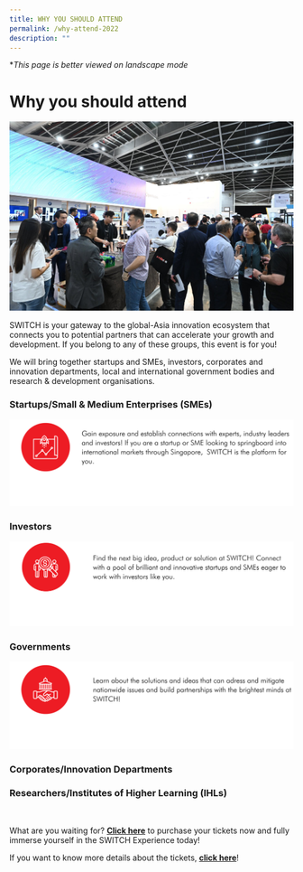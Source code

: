 ```yaml
---
title: WHY YOU SHOULD ATTEND
permalink: /why-attend-2022
description: ""
---
```

**This page is better viewed on landscape mode*
# **Why you should attend**
![Networking](/images/Networking.jpg)

SWITCH is your gateway to the global-Asia innovation ecosystem that connects you to potential partners that can accelerate your growth and development. If you belong to any of these groups, this event is for you!

We will bring together startups and SMEs, investors, corporates and innovation departments, local and international government bodies and research & development organisations. 

### **Startups/Small & Medium Enterprises (SMEs)**
![](/images/SWITCH%202022%20Landing%20Page/Yiran_2207%20Before%20Launch/Why%20Attend/Startups.png)
### **Investors**
![](/images/SWITCH%202022%20Landing%20Page/Yiran_2207%20Before%20Launch/Why%20Attend/Investors.png)
### **Governments**
![](/images/SWITCH%202022%20Landing%20Page/Yiran_2207%20Before%20Launch/Why%20Attend/Governments%20&%20Regulators.png)
### **Corporates/Innovation Departments**

### **Researchers/Institutes of Higher Learning (IHLs)**
![]()

What are you waiting for? **[Click here](https://community.switchsg.org/register)** to purchase your tickets now and fully immerse yourself in the SWITCH Experience today!

If you want to know more details about the tickets, **[click here](https://enterprisesg-switch-staging.netlify.app/tickets)**!